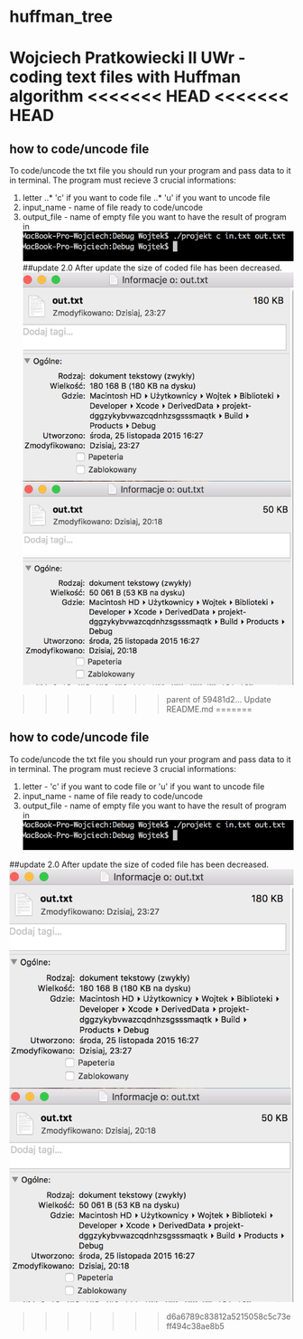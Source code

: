 # huffman_tree
Wojciech Pratkowiecki II UWr - coding text files with Huffman algorithm
<<<<<<< HEAD
<<<<<<< HEAD
=======
## how to code/uncode file
To code/uncode the txt file you should run your program and pass data to it in terminal. The program must recieve 3 crucial informations:
1. letter
..* 'c' if you want to code file
..* 'u' if you want to uncode file
2. input_name - name of file ready to code/uncode
3. output_file - name of empty file you want to have the result of program in
![alt text](https://github.com/wiatrak2/huffman_tree/blob/master/screen/screen1.png "running_program")
##update 2.0
After update the size of coded file has been decreased. 
![alt text](https://github.com/wiatrak2/huffman_tree/blob/master/screen/screen2.png "file_size")
>>>>>>> parent of 59481d2... Update README.md
=======
## how to code/uncode file
To code/uncode the txt file you should run your program and pass data to it in terminal. The program must recieve 3 crucial informations:
  1. letter - 'c' if you want to code file or 'u' if you want to uncode file
  2. input_name - name of file ready to code/uncode
  3. output_file - name of empty file you want to have the result of program in
![alt text](https://github.com/wiatrak2/huffman_tree/blob/master/screen/screen1.png "running_program")

##update 2.0
After update the size of coded file has been decreased. 
![alt text](https://github.com/wiatrak2/huffman_tree/blob/master/screen/screen2.png "file_size")
>>>>>>> d6a6789c83812a5215058c5c73eff494c38ae8b5
